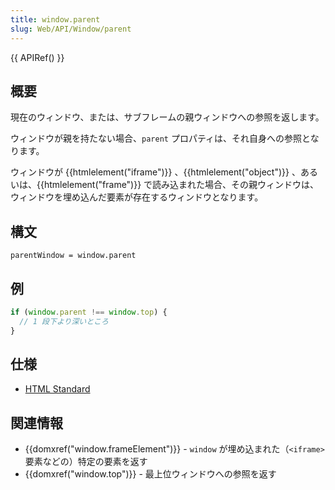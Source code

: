 ```yaml
---
title: window.parent
slug: Web/API/Window/parent
---
```


{{ APIRef() }}

## 概要

現在のウィンドウ、または、サブフレームの親ウィンドウへの参照を返します。

ウィンドウが親を持たない場合、`parent` プロパティは、それ自身への参照となります。

ウィンドウが {{htmlelement("iframe")}} 、{{htmlelement("object")}} 、あるいは、{{htmlelement("frame")}} で読み込まれた場合、その親ウィンドウは、ウィンドウを埋め込んだ要素が存在するウィンドウとなります。

## 構文

```
parentWindow = window.parent
```

## 例

```js
if (window.parent !== window.top) {
  // 1 段下より深いところ
}
```

## 仕様

- [HTML Standard](https://www.whatwg.org/specs/web-apps/current-work/multipage/browsers.html#dom-parent)

## 関連情報

- {{domxref("window.frameElement")}} - `window` が埋め込まれた（`<iframe>` 要素などの）特定の要素を返す
- {{domxref("window.top")}} - 最上位ウィンドウへの参照を返す
